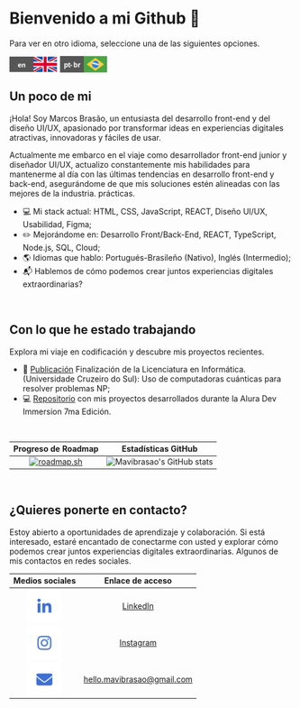 <!--Un poco sobre mi (Inicio)-->
#  Bienvenido a mi Github 👋
<p>Para ver en otro idioma, seleccione una de las siguientes opciones.</p>
<a href="https://github.com/mavibrasao/Mavibrasao/blob/main/README-en.md"><img align="center" src="https://raw.githubusercontent.com/mavibrasao/Mavibrasao/main/icon_langen.svg" alt="https://github.com/mavibrasao/Mavibrasao/blob/main/README-en.md" height="28" width="85"/></a>
<a href="https://github.com/mavibrasao/Mavibrasao/blob/main/README.md"><img align="center" src="https://raw.githubusercontent.com/mavibrasao/Mavibrasao/main/icon_langptbr.svg" alt="https://github.com/mavibrasao/Mavibrasao/blob/main/README.md" height="30" width="85"/></a>

<br>

## Un poco de mi
<p>¡Hola! Soy Marcos Brasão, un entusiasta del desarrollo front-end y del diseño UI/UX, apasionado por transformar ideas en experiencias digitales atractivas, innovadoras y fáciles de usar.</p>
<p>Actualmente me embarco en el viaje como desarrollador front-end junior y diseñador UI/UX, actualizo constantemente mis habilidades para mantenerme al día con las últimas tendencias en desarrollo front-end y back-end, asegurándome de que mis soluciones estén alineadas con las mejores de la industria. prácticas.</p>
<ul>
  <li>💻 Mi stack actual: HTML, CSS, JavaScript, REACT, Diseño UI/UX, Usabilidad, Figma;</li>
  <li>✏️ Mejorándome en: Desarrollo Front/Back-End, REACT, TypeScript, Node.js, SQL, Cloud;</li>
  <li>🌎 Idiomas que hablo: Portugués-Brasileño (Nativo), Inglés (Intermedio);</li>
  <li>📬 Hablemos de cómo podemos crear juntos experiencias digitales extraordinarias?</li>
</ul>
<br>
<!--Un poco sobre mi (Fin)-->

<!--Proyectos (Inicio)-->
## Con lo que he estado trabajando
<p>Explora mi viaje en codificación y descubre mis proyectos recientes.</p>
<ul>
  <li>📝 <a href="https://drive.google.com/file/d/1l53yBF8m19qy-iMEZIgn4S2mM-L9KQ1X/view?usp=drive_link">Publicación</a> Finalización de la Licenciatura en Informática. (Universidade Cruzeiro do Sul): Uso de computadoras cuánticas para resolver problemas NP;</li>
  <li>💻 <a href="https://github.com/mavibrasao/imersaodevalura-7edicao">Repositorio</a> con mis proyectos desarrollados durante la Alura Dev Immersion 7ma Edición.</li>
</ul>
<br>

Progreso de Roadmap | Estadísticas GitHub
:-------------------------:|:-------------------------:
[![roadmap.sh](https://api.roadmap.sh/v1-badge/tall/64dc0dfc095da82caf989033?variant=dark)](https://roadmap.sh)  |  ![Mavibrasao's GitHub stats](https://github-readme-stats.vercel.app/api?username=mavibrasao&show_icons=true&cache_seconds=86400&theme=github_dark_dimmed)

<br>
<!--Proyectos (Fin)-->

<!--¿Quieres ponerte en contacto? (Inicio)-->
## ¿Quieres ponerte en contacto?
<p>Estoy abierto a oportunidades de aprendizaje y colaboración. Si está interesado, estaré encantado de conectarme con usted y explorar cómo podemos crear juntos experiencias digitales extraordinarias. Algunos de mis contactos en redes sociales.</p>

Medios sociales | Enlace de acceso
:-------------------------:|:-------------------------:
<a href="https://www.linkedin.com/in/mavibrasao/"><img align="center" src="https://raw.githubusercontent.com/mavibrasao/Mavibrasao/main/icons_sociallinkedin.svg" alt="https://www.linkedin.com/in/mavibrasao/" height="60" width="60" /></a>  |  <a href="https://www.linkedin.com/in/mavibrasao/" target="_blank">LinkedIn</a>
<a href="https://www.instagram.com/mavibrasao/"><img align="center" src="https://raw.githubusercontent.com/mavibrasao/Mavibrasao/main/icons_socialinstagram.svg" alt="https://www.instagram.com/mavibrasao/" height="60" width="60" /></a>  |  <a href="https://www.instagram.com/mavibrasao/" target="_blank">Instagram</a>
<a href="mailto:hello.mavibrasao@gmail.com"><img align="center" src="https://raw.githubusercontent.com/mavibrasao/Mavibrasao/main/icons_socialmail.svg" alt="Enviar el email a: hello.mavibrasao@gmail.com" height="60" width="60" /></a>  |  <a href="mailto:hello.mavibrasao@gmail.com">hello.mavibrasao@gmail.com</a>
<!--
<a href="" target="_blank"><img align="center" src="https://raw.githubusercontent.com/mavibrasao/Mavibrasao/main/icons_socialresume.svg" alt="Visualização de currículo" height="65" width="65" /></a>
<a href="" target="_blank"><img align="center" src="https://raw.githubusercontent.com/mavibrasao/Mavibrasao/main/icons_socialwebsite.svg" alt="" height="65" width="65" /></a>
-->
<!--¿Quieres ponerte en contacto? (Fin)-->
